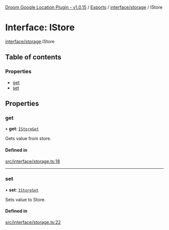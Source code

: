[Droom Google Location Plugin - v1.0.15](../README.md) / [Exports](../modules.md) / [interface/storage](../modules/interface_storage.md) / IStore

# Interface: IStore

[interface/storage](../modules/interface_storage.md).IStore

## Table of contents

### Properties

- [get](interface_storage.IStore.md#get)
- [set](interface_storage.IStore.md#set)

## Properties

### get

• **get**: [`IStoreGet`](../modules/interface_storage.md#istoreget)

Gets value from store.

#### Defined in

[src/interface/storage.ts:18](https://github.com/hitendrarao/location/blob/d0a2678/src/interface/storage.ts#L18)

___

### set

• **set**: [`IStoreSet`](../modules/interface_storage.md#istoreset)

Sets value to Store.

#### Defined in

[src/interface/storage.ts:22](https://github.com/hitendrarao/location/blob/d0a2678/src/interface/storage.ts#L22)
